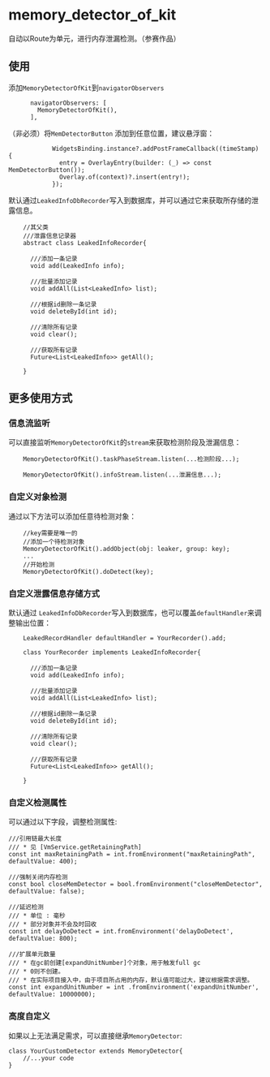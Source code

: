# memory_detector_of_kit

自动以Route为单元，进行内存泄漏检测。（参赛作品）

## 使用


添加`MemoryDetectorOfKit`到`navigatorObservers`

```
      navigatorObservers: [
        MemoryDetectorOfKit(),
      ],

```

（非必须）将`MemDetectorButton` 添加到任意位置，建议悬浮窗：

```
            WidgetsBinding.instance?.addPostFrameCallback((timeStamp) {
              entry = OverlayEntry(builder: (_) => const MemDetectorButton());
              Overlay.of(context)?.insert(entry!);
            });
```

默认通过`LeakedInfoDbRecorder`写入到数据库，并可以通过它来获取所存储的泄露信息。

```
	//其父类
	///泄露信息记录器
	abstract class LeakedInfoRecorder{

	  ///添加一条记录
	  void add(LeakedInfo info);

	  ///批量添加记录
	  void addAll(List<LeakedInfo> list);

	  ///根据id删除一条记录
	  void deleteById(int id);

	  ///清除所有记录
	  void clear();

	  ///获取所有记录
	  Future<List<LeakedInfo>> getAll();

	}
```


## 更多使用方式


### 信息流监听


可以直接监听`MemoryDetectorOfKit`的`stream`来获取检测阶段及泄漏信息：

```
    MemoryDetectorOfKit().taskPhaseStream.listen(...检测阶段...);
	
    MemoryDetectorOfKit().infoStream.listen(...泄漏信息...);
```

### 自定义对象检测

通过以下方法可以添加任意待检测对象：

```
	//key需要是唯一的
	//添加一个待检测对象
    MemoryDetectorOfKit().addObject(obj: leaker, group: key);
	...
	//开始检测
    MemoryDetectorOfKit().doDetect(key);
```

### 自定义泄露信息存储方式

默认通过 `LeakedInfoDbRecorder`写入到数据库，也可以覆盖`defaultHandler`来调整输出位置：

```
	LeakedRecordHandler defaultHandler = YourRecorder().add;
```


```
	class YourRecorder implements LeakedInfoRecorder{

	  ///添加一条记录
	  void add(LeakedInfo info);

	  ///批量添加记录
	  void addAll(List<LeakedInfo> list);

	  ///根据id删除一条记录
	  void deleteById(int id);

	  ///清除所有记录
	  void clear();

	  ///获取所有记录
	  Future<List<LeakedInfo>> getAll();

	}
```



### 自定义检测属性

可以通过以下字段，调整检测属性: 
```
///引用链最大长度
/// * 见 [VmService.getRetainingPath]
const int maxRetainingPath = int.fromEnvironment("maxRetainingPath", defaultValue: 400);

///强制关闭内存检测
const bool closeMemDetector = bool.fromEnvironment("closeMemDetector", defaultValue: false);

///延迟检测
/// * 单位 : 毫秒
/// * 部分对象并不会及时回收
const int delayDoDetect = int.fromEnvironment('delayDoDetect', defaultValue: 800);

///扩展单元数量
/// * 在gc前创建[expandUnitNumber]个对象，用于触发full gc
/// * 0则不创建。
/// * 在实际项目接入中，由于项目所占用的内存，默认值可能过大，建议根据需求调整。
const int expandUnitNumber = int .fromEnvironment('expandUnitNumber', defaultValue: 10000000);
```

### 高度自定义

如果以上无法满足需求，可以直接继承`MemoryDetector`: 

```
class YourCustomDetector extends MemoryDetector{
	//...your code
}
```


